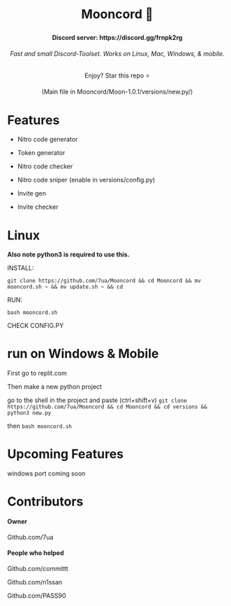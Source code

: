 # <p align=center>Mooncord 🌙</p>
  <h4 align=center> Discord server: https://discord.gg/frnpk2rg</h4>

<h6 align=center> Fast and small Discord-Toolset. Works on Linux, Mac, Windows, & mobile.</h6>



<p align=center>Enjoy? Star this repo ⭐</p>



<p align=center>(Main file in Mooncord/Moon-1.0.1/versions/new.py/)<p>


# Features
- Nitro code generator

  
- Token generator

- Nitro code checker

- Nitro code sniper (enable in versions/config.py)


- Invite gen


- Invite checker




# Linux


**Also note python3 is required to use this.**

INSTALL: 
  
 ```git clone https://github.com/7ua/Mooncord && cd Mooncord && mv mooncord.sh ~ && mv update.sh ~ && cd ```







RUN:  
  
 ```bash mooncord.sh```


CHECK CONFIG.PY





# run on Windows & Mobile



First go to replit.com


Then make a new python project


go to the shell in the project and paste (ctrl+shift+v) ```git clone https://github.com/7ua/Mooncord && cd Mooncord && cd versions && python3 new.py```

then ```bash mooncord.sh```


# Upcoming Features

windows port coming soon


# Contributors

#### Owner 

Github.com/7ua


#### People who helped



Github.com/committt


Github.com/n1ssan


Github.com/PASS90


